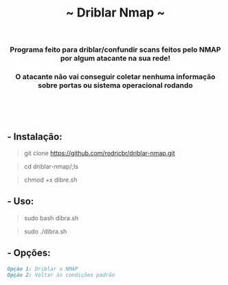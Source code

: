 <h1 align="center">~ Driblar Nmap ~</h1> </br>

<h3 align="center">Programa feito para driblar/confundir scans feitos pelo NMAP por algum atacante na sua rede!</h3>
<h3 align="center">O atacante não vai conseguir coletar nenhuma informação sobre portas ou sistema operacional rodando</h3> </br> </br>

</br>

## - Instalação:

> git clone https://github.com/rodricbr/driblar-nmap.git

> cd driblar-nmap/;ls

> chmod +x dibre.sh

## - Uso:

> sudo bash dibra.sh

> sudo ./dibra.sh

## - Opções:

```markdown
Opção 1: Driblar o NMAP
Opção 2: Voltar às condições padrão
```
